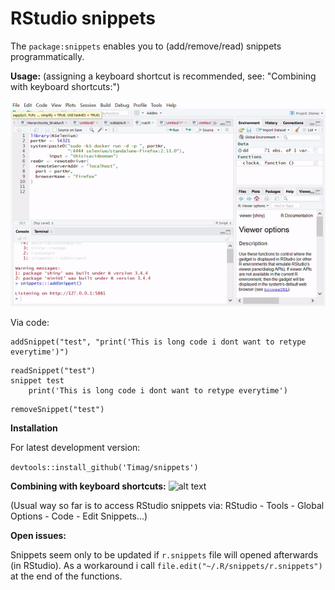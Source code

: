 # RStudio snippets

The `package:snippets` enables you to (add/remove/read) snippets programmatically.


**Usage:** (assigning a keyboard shortcut is recommended, see: "Combining  with keyboard shortcuts:")

![alt text](snippet.gif "Logo Title Text 1")



Via code:
```
addSnippet("test", "print('This is long code i dont want to retype everytime')")
```

```
readSnippet("test")
snippet test
    print('This is long code i dont want to retype everytime')
```

```
removeSnippet("test")
```

**Installation**

For latest development version:

```devtools::install_github('Timag/snippets')```

**Combining  with keyboard shortcuts:**
![alt text](snippet.png "Logo Title Text 1")

(Usual way so far is to access RStudio snippets via: RStudio - Tools - Global Options - Code - Edit Snippets...)

**Open issues:**

Snippets seem only to be updated if `r.snippets` file will opened afterwards (in RStudio). As a workaround i call
`file.edit("~/.R/snippets/r.snippets")` at the end of the functions.
